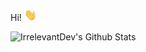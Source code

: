 Hi!   <img src="https://raw.githubusercontent.com/ABSphreak/ABSphreak/master/gifs/Hi.gif" width="20px"></h2>



<img align="left" alt="IrrelevantDev's Github Stats" src="https://github-readme-stats.vercel.app/api?username=MiracToygar&show_icons=true&theme=radical&count_private=true" />


